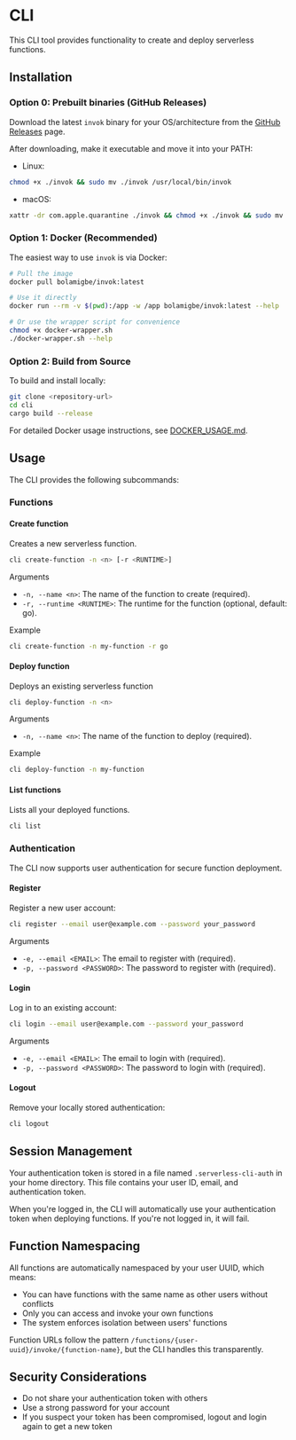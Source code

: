 # CLI

This CLI tool provides functionality to create and deploy serverless functions.

## Installation

### Option 0: Prebuilt binaries (GitHub Releases)

Download the latest `invok` binary for your OS/architecture from the [GitHub Releases](https://github.com/alob-mtc/invok/releases) page.

After downloading, make it executable and move it into your PATH:

- Linux: 
```sh
chmod +x ./invok && sudo mv ./invok /usr/local/bin/invok
```
- macOS:
```sh
xattr -dr com.apple.quarantine ./invok && chmod +x ./invok && sudo mv ./invok /usr/local/bin/invok
```

### Option 1: Docker (Recommended)

The easiest way to use `invok` is via Docker:

```sh
# Pull the image
docker pull bolamigbe/invok:latest

# Use it directly
docker run --rm -v $(pwd):/app -w /app bolamigbe/invok:latest --help

# Or use the wrapper script for convenience
chmod +x docker-wrapper.sh
./docker-wrapper.sh --help
```

### Option 2: Build from Source

To build and install locally:

```sh
git clone <repository-url>
cd cli
cargo build --release
```

For detailed Docker usage instructions, see [DOCKER_USAGE.md](../DOCKER_USAGE.md).

## Usage

The CLI provides the following subcommands:

### Functions

#### Create function

Creates a new serverless function.

```sh
cli create-function -n <n> [-r <RUNTIME>]
```

Arguments

- `-n, --name <n>`: The name of the function to create (required).
- `-r, --runtime <RUNTIME>`: The runtime for the function (optional, default: go).

Example

```sh
cli create-function -n my-function -r go
```

#### Deploy function

Deploys an existing serverless function

```sh
cli deploy-function -n <n>
```

Arguments

- `-n, --name <n>`: The name of the function to deploy (required).

Example

```sh
cli deploy-function -n my-function
```

#### List functions

Lists all your deployed functions.

```sh
cli list
```

### Authentication

The CLI now supports user authentication for secure function deployment.

#### Register

Register a new user account:

```sh
cli register --email user@example.com --password your_password
```

Arguments

- `-e, --email <EMAIL>`: The email to register with (required).
- `-p, --password <PASSWORD>`: The password to register with (required).

#### Login

Log in to an existing account:

```sh
cli login --email user@example.com --password your_password
```

Arguments

- `-e, --email <EMAIL>`: The email to login with (required).
- `-p, --password <PASSWORD>`: The password to login with (required).

#### Logout

Remove your locally stored authentication:

```sh
cli logout
```

## Session Management

Your authentication token is stored in a file named `.serverless-cli-auth` in your home directory. This file contains your user ID, email, and authentication token.

When you're logged in, the CLI will automatically use your authentication token when deploying functions. If you're not logged in, it will fail.

## Function Namespacing

All functions are automatically namespaced by your user UUID, which means:

- You can have functions with the same name as other users without conflicts
- Only you can access and invoke your own functions
- The system enforces isolation between users' functions

Function URLs follow the pattern `/functions/{user-uuid}/invoke/{function-name}`, but the CLI handles this transparently.

## Security Considerations

- Do not share your authentication token with others
- Use a strong password for your account
- If you suspect your token has been compromised, logout and login again to get a new token

